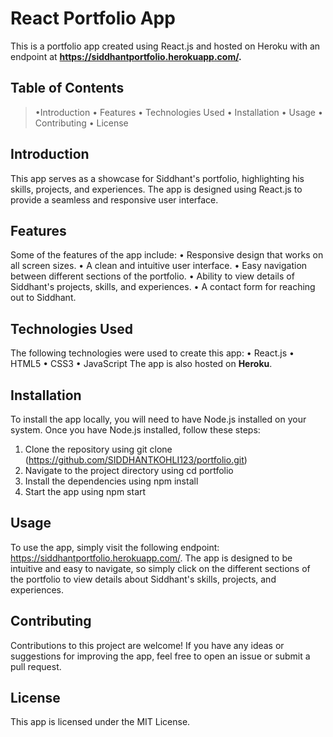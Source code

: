 # React Portfolio App

This is a portfolio app created using React.js and hosted on Heroku with an endpoint at **https://siddhantportfolio.herokuapp.com/.**

## Table of Contents

 > •Introduction
 > •	Features
 > •	Technologies Used
 > •	Installation
 > •	Usage
 > •	Contributing
 > •	License 

## Introduction

This app serves as a showcase for Siddhant's portfolio, highlighting his skills, projects, and experiences. The app is designed using React.js to provide a seamless and responsive user interface.

## Features

Some of the features of the app include:
•	Responsive design that works on all screen sizes.
•	A clean and intuitive user interface.
•	Easy navigation between different sections of the portfolio.
•	Ability to view details of Siddhant's projects, skills, and experiences.
•	A contact form for reaching out to Siddhant.

## Technologies Used
The following technologies were used to create this app:
•	React.js
•	HTML5
•	CSS3
•	JavaScript
The app is also hosted on **Heroku**.

## Installation

To install the app locally, you will need to have Node.js installed on your system. Once you have Node.js installed, follow these steps:
1.	Clone the repository using git clone (https://github.com/SIDDHANTKOHLI123/portfolio.git)
2.	Navigate to the project directory using cd portfolio
3.	Install the dependencies using npm install
4.	Start the app using npm start

## Usage
To use the app, simply visit the following endpoint: https://siddhantportfolio.herokuapp.com/. The app is designed to be intuitive and easy to navigate, so simply click on the different sections of the portfolio to view details about Siddhant's skills, projects, and experiences.

## Contributing
Contributions to this project are welcome! If you have any ideas or suggestions for improving the app, feel free to open an issue or submit a pull request.
## License
This app is licensed under the MIT License.

